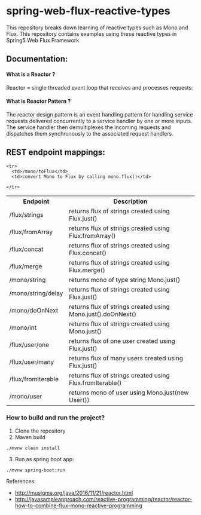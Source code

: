 # spring-web-flux-reactive-types
This repository breaks down learning of reactive types such as Mono and Flux. This repository contains examples using these reactive types in Spring5 Web Flux Framework

## Documentation:

#### What is a Reactor ? 

Reactor = single threaded event loop that receives and processes requests.

#### What is Reactor Pattern ? 

The reactor design pattern is an event handling pattern for handling service requests delivered concurrently to a service handler by one or more inputs. The service handler then demultiplexes the incoming requests and dispatches them synchronously to the associated request handlers.






## REST endpoint mappings:


<table>
  <tr>
    <th> Endpoint </th>
    <th> Description </th>
  </tr>
  <tr>
    <td>/flux/strings</td>
    <td>returns flux of strings created using Flux.just()</td>
  </tr>
  <tr>
    <td>/flux/fromArray</td>
    <td>returns flux of strings created using Flux.fromArray()</td>

   </tr>
   <tr>
     <td>/flux/concat</td>
      <td>returns flux of strings created using Flux.concat()</td>

   </tr>
   <tr>  
     <td>/flux/merge</td>
    <td>returns flux of strings created using Flux.merge()</td>

   </tr>
   <tr>
     <td>/mono/string</td>
     <td>returns mono of type string Mono.just()</td>

   </tr>
   <tr>
    <td>/mono/string/delay</td>
    <td>returns flux of strings created using Flux.just()</td>

   </tr>
   <tr>
     <td>/mono/doOnNext</td>
    <td>returns flux of strings created using Mono.just().doOnNext()</td>

   </tr>
   <tr>
     <td>/mono/int</td>
     <td>returns flux of strings created using Mono.just()</td>

   </tr>
   <tr>  
    <td>/flux/user/one</td>
    <td>returns flux of one user created using Flux.just()</td>

  </tr>
   <tr>  
    <td>/flux/user/many</td>
    <td>returns flux of many users created using Flux.just()</td>

  </tr>
  <tr>
    <td>/flux/fromIterable</td>
    <td>returns flux of strings created using Flux.fromIterable()</td>

  </tr>
  
  <tr>
    <td>/mono/user</td>
    <td>returns mono of user using Mono.just(new User())</td>

  </tr>

    <tr>
      <td>/mono/toFlux</td>
      <td>convert Mono to Flux by calling mono.flux()</td>

    </tr>
  

  

</table>


### How to build and run the project? 

1) Clone the repository
2) Maven build 

```
./mvnw clean install

```

3) Run as spring boot app: 

```
./mvnw spring-boot:run

```

References: 

* http://musigma.org/java/2016/11/21/reactor.html
* http://javasampleapproach.com/reactive-programming/reactor/reactor-how-to-combine-flux-mono-reactive-programming
